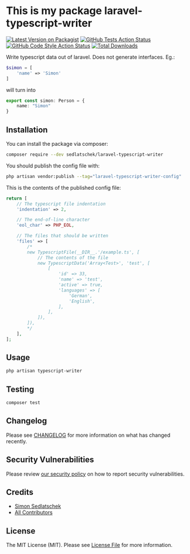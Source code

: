 # This is my package laravel-typescript-writer

[![Latest Version on Packagist](https://img.shields.io/packagist/v/sedlatschek/laravel-typescript-writer.svg?style=flat-square)](https://packagist.org/packages/sedlatschek/laravel-typescript-writer)
[![GitHub Tests Action Status](https://img.shields.io/github/actions/workflow/status/sedlatschek/laravel-typescript-writer/run-tests.yml?branch=main&label=tests&style=flat-square)](https://github.com/sedlatschek/laravel-typescript-writer/actions?query=workflow%3Arun-tests+branch%3Amain)
[![GitHub Code Style Action Status](https://img.shields.io/github/actions/workflow/status/sedlatschek/laravel-typescript-writer/fix-php-code-style-issues.yml?branch=main&label=code%20style&style=flat-square)](https://github.com/sedlatschek/laravel-typescript-writer/actions?query=workflow%3A"Fix+PHP+code+style+issues"+branch%3Amain)
[![Total Downloads](https://img.shields.io/packagist/dt/sedlatschek/laravel-typescript-writer.svg?style=flat-square)](https://packagist.org/packages/sedlatschek/laravel-typescript-writer)

Write typescript data out of laravel. Does not generate interfaces. Eg.:

```php
$simon = [
    'name' => 'Simon'
]
```

will turn into

```typescript
export const simon: Person = {
    name: "Simon"
}
```

## Installation

You can install the package via composer:

```bash
composer require --dev sedlatschek/laravel-typescript-writer
```

You should publish the config file with:

```bash
php artisan vendor:publish --tag="laravel-typescript-writer-config"
```

This is the contents of the published config file:

```php
return [
    // The typescript file indentation
    'indentation' => 2,

    // The end-of-line character
    'eol_char' => PHP_EOL,

    // The files that should be written
    'files' => [
        /*
        new TypescriptFile(__DIR__.'/example.ts', [
            // The contents of the file
            new TypescriptData('Array<Test>', 'test', [
                [
                    'id' => 33,
                    'name' => 'test',
                    'active' => true,
                    'languages' => [
                        'German',
                        'English',
                    ],
                ],
            ]),
        ]),
        */
    ],
];
```

## Usage

```sh
php artisan typescript-writer
```

## Testing

```bash
composer test
```

## Changelog

Please see [CHANGELOG](CHANGELOG.md) for more information on what has changed recently.

## Security Vulnerabilities

Please review [our security policy](../../security/policy) on how to report security vulnerabilities.

## Credits

- [Simon Sedlatschek](https://github.com/sedlatschek)
- [All Contributors](../../contributors)

## License

The MIT License (MIT). Please see [License File](LICENSE.md) for more information.
